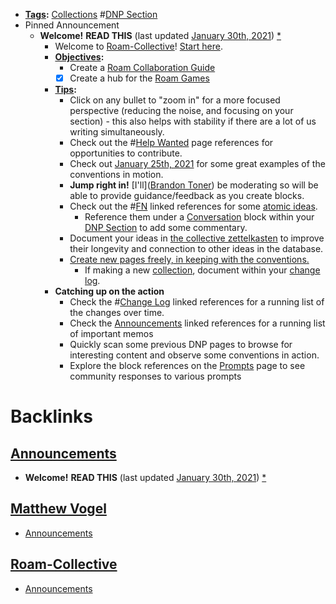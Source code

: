 - **[Tags](<Tags.md>):** [Collections](<Collections.md>) #[DNP Section](<DNP Section.md>)
- Pinned Announcement
    - **Welcome!** **READ THIS** (last updated [January 30th, 2021](<January 30th, 2021.md>)) [*]([Announcements](<Announcements.md>))
        - Welcome to [Roam-Collective](<Roam-Collective.md>)! [Start here]([Welcome](<Welcome.md>)). 
        - **[Objectives](<Objectives.md>):** 
            - Create a [Roam Collaboration Guide](<Roam Collaboration Guide.md>)
            - [x] Create a hub for the [Roam Games](<Roam Games.md>)
        - **[Tips](<Tips.md>):** 
            - Click on any bullet to "zoom in" for a more focused perspective (reducing the noise, and focusing on your section) - this also helps with stability if there are a lot of us writing simultaneously.
            - Check out the #[Help Wanted](<Help Wanted.md>) page references for opportunities to contribute.
            - Check out [January 25th, 2021](<January 25th, 2021.md>) for some great examples of the conventions in motion.
            - **Jump right in!** [I'll]([Brandon Toner](<Brandon Toner.md>)) be moderating so will be able to provide guidance/feedback as you create blocks.
            - Check out the #[FN](<FN.md>) linked references for some [atomic ideas](<atomic ideas.md>).
                - Reference them under a [Conversation](<Conversation.md>) block within your [DNP Section](<DNP Section.md>) to add some commentary.
            - Document your ideas in [the collective zettelkasten]([zettelkasten](<zettelkasten.md>)) to improve their longevity and connection to other ideas in the database.
            - [Create new pages freely, in keeping with the conventions.](<Create new pages freely, in keeping with the conventions..md>) 
                - If making a new [collection]([collections](<collections.md>)), document within your [change log](<change log.md>).
        - **Catching up on the action**
            - Check the #[Change Log](<Change Log.md>) linked references for a running list of the changes over time.
            - Check the [Announcements](<Announcements.md>) linked references for a running list of important memos
            - Quickly scan some previous DNP pages to browse for interesting content and observe some conventions in action.
            - Explore the block references on the [Prompts](<Prompts.md>) page to see community responses to various prompts

# Backlinks
## [Announcements](<Announcements.md>)
- **Welcome!** **READ THIS** (last updated [January 30th, 2021](<January 30th, 2021.md>)) [*]([Announcements](<Announcements.md>))

## [Matthew Vogel](<Matthew Vogel.md>)
- [Announcements](<Announcements.md>)

## [Roam-Collective](<Roam-Collective.md>)
- [Announcements](<Announcements.md>)

